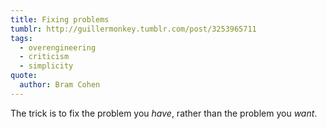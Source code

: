 ```yaml
---
title: Fixing problems
tumblr: http://guillermonkey.tumblr.com/post/3253965711
tags:
  - overengineering
  - criticism
  - simplicity
quote:
  author: Bram Cohen
---
```


The trick is to fix the problem you *have*, rather than the problem you *want*.
